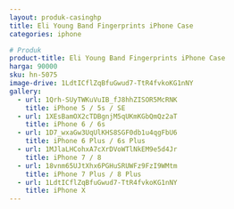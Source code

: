 ```yaml
---
layout: produk-casinghp
title: Eli Young Band Fingerprints iPhone Case
categories: iphone

# Produk
product-title: Eli Young Band Fingerprints iPhone Case
harga: 90000
sku: hn-5075
image-drive: 1LdtICflZqBfuGwud7-TtR4fvkoKG1nNY
gallery:
  - url: 1Qrh-SUyTWKuVuIB_fJ8hhZISOR5McRNK
    title: iPhone 5 / 5s / SE
  - url: 1XEsBamOX2cTDBgnjM5qUKmKGbQmQz2aT
    title: iPhone 6 / 6s
  - url: 1D7_wxaGw3UqUlKHS8SGF0db1u4qgFbU6
    title: iPhone 6 Plus / 6s Plus
  - url: 1MJlaLHCohxA7cXrDVoWTlNkEM9e5d4Jr
    title: iPhone 7 / 8
  - url: 18vnm65UJtXhx6PGHuSRUWFz9FzI9WMtm
    title: iPhone 7 Plus / 8 Plus
  - url: 1LdtICflZqBfuGwud7-TtR4fvkoKG1nNY
    title: iPhone X
---
```

